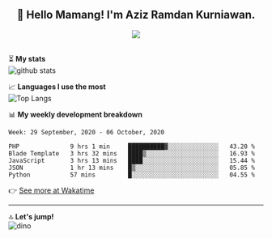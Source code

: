 <h2 align="center">👋 Hello Mamang! I'm Aziz Ramdan Kurniawan.</h2>  
<p align="center">
  <img src="https://komarev.com/ghpvc/?username=azizramdan"> <br><br>
</p>
    
⏳ **My stats**  
![github stats](https://github-readme-stats.vercel.app/api?username=azizramdan&show_icons=true&count_private=true&title_color=000&hide_border=true&hide_title=true)  

📈 **Languages I use the most**  
![Top Langs](https://github-readme-stats.vercel.app/api/top-langs/?username=azizramdan&layout=compact&langs_count=6&hide=tsql&hide_border=true&hide_title=true&exclude_repo=Futsal-Go,Futsal-Go-Admin,Sistem-Informasi-Sensus-Harian-Rawat-Inap)  

📊 **My weekly development breakdown**
<!--START_SECTION:waka-->
```text
Week: 29 September, 2020 - 06 October, 2020

PHP              9 hrs 1 min     ██████████▓░░░░░░░░░░░░░░   43.20 % 
Blade Template   3 hrs 32 mins   ████▒░░░░░░░░░░░░░░░░░░░░   16.93 % 
JavaScript       3 hrs 13 mins   ████░░░░░░░░░░░░░░░░░░░░░   15.44 % 
JSON             1 hr 13 mins    █▒░░░░░░░░░░░░░░░░░░░░░░░   05.85 % 
Python           57 mins         █░░░░░░░░░░░░░░░░░░░░░░░░   04.55 % 
```
<!--END_SECTION:waka-->
👉 [See more at Wakatime](https://wakatime.com/@azizramdan)
***
🔝 **Let's jump!**  
![dino](https://raw.githubusercontent.com/azizramdan/azizramdan/master/dino.gif)  
